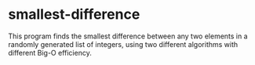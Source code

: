 # smallest-difference
This program finds the smallest difference between any two elements in a
randomly generated list of integers, using two different algorithms with 
different Big-O efficiency.
